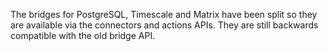 The bridges for PostgreSQL, Timescale and Matrix have been split so they are available via the connectors and actions APIs. They are still backwards compatible with the old bridge API.
